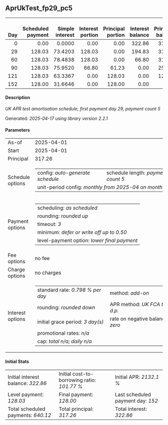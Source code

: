 <h2>AprUkTest_fp29_pc5</h2>
<table>
    <thead style="vertical-align: bottom;">
        <th style="text-align: right;">Day</th>
        <th style="text-align: right;">Scheduled payment</th>
        <th style="text-align: right;">Simple interest</th>
        <th style="text-align: right;">Interest portion</th>
        <th style="text-align: right;">Principal portion</th>
        <th style="text-align: right;">Interest balance</th>
        <th style="text-align: right;">Principal balance</th>
        <th style="text-align: right;">Total simple interest</th>
        <th style="text-align: right;">Total interest</th>
        <th style="text-align: right;">Total principal</th>
    </thead>
    <tr style="text-align: right;">
        <td class="ci00">0</td>
        <td class="ci01" style="white-space: nowrap;">0.00</td>
        <td class="ci02">0.0000</td>
        <td class="ci03">0.00</td>
        <td class="ci04">0.00</td>
        <td class="ci05">322.86</td>
        <td class="ci06">317.26</td>
        <td class="ci07">0.0000</td>
        <td class="ci08">0.00</td>
        <td class="ci09">0.00</td>
    </tr>
    <tr style="text-align: right;">
        <td class="ci00">29</td>
        <td class="ci01" style="white-space: nowrap;">128.03</td>
        <td class="ci02">73.4203</td>
        <td class="ci03">128.03</td>
        <td class="ci04">0.00</td>
        <td class="ci05">194.83</td>
        <td class="ci06">317.26</td>
        <td class="ci07">73.4203</td>
        <td class="ci08">128.03</td>
        <td class="ci09">0.00</td>
    </tr>
    <tr style="text-align: right;">
        <td class="ci00">60</td>
        <td class="ci01" style="white-space: nowrap;">128.03</td>
        <td class="ci02">78.4838</td>
        <td class="ci03">128.03</td>
        <td class="ci04">0.00</td>
        <td class="ci05">66.80</td>
        <td class="ci06">317.26</td>
        <td class="ci07">151.9041</td>
        <td class="ci08">256.06</td>
        <td class="ci09">0.00</td>
    </tr>
    <tr style="text-align: right;">
        <td class="ci00">90</td>
        <td class="ci01" style="white-space: nowrap;">128.03</td>
        <td class="ci02">75.9520</td>
        <td class="ci03">66.80</td>
        <td class="ci04">61.23</td>
        <td class="ci05">0.00</td>
        <td class="ci06">256.03</td>
        <td class="ci07">227.8561</td>
        <td class="ci08">322.86</td>
        <td class="ci09">61.23</td>
    </tr>
    <tr style="text-align: right;">
        <td class="ci00">121</td>
        <td class="ci01" style="white-space: nowrap;">128.03</td>
        <td class="ci02">63.3367</td>
        <td class="ci03">0.00</td>
        <td class="ci04">128.03</td>
        <td class="ci05">0.00</td>
        <td class="ci06">128.00</td>
        <td class="ci07">291.1928</td>
        <td class="ci08">322.86</td>
        <td class="ci09">189.26</td>
    </tr>
    <tr style="text-align: right;">
        <td class="ci00">152</td>
        <td class="ci01" style="white-space: nowrap;">128.00</td>
        <td class="ci02">31.6646</td>
        <td class="ci03">0.00</td>
        <td class="ci04">128.00</td>
        <td class="ci05">0.00</td>
        <td class="ci06">0.00</td>
        <td class="ci07">322.8575</td>
        <td class="ci08">322.86</td>
        <td class="ci09">317.26</td>
    </tr>
</table>
<h4>Description</h4>
<p><i>UK APR test amortisation schedule, first payment day 29, payment count 5</i></p>
<p>Generated: <i>2025-04-17 using library version 2.2.1</i></p>
<h4>Parameters</h4>
<table>
    <tr>
        <td>As-of</td>
        <td>2025-04-01</td>
    </tr>
    <tr>
        <td>Start</td>
        <td>2025-04-01</td>
    </tr>
    <tr>
        <td>Principal</td>
        <td>317.26</td>
    </tr>
    <tr>
        <td>Schedule options</td>
        <td>
            <table>
                <tr>
                    <td>config: <i>auto-generate schedule</i></td>
                    <td>schedule length: <i><i>payment count</i> 5</i></td>
                </tr>
                <tr>
                    <td colspan="2" style="white-space: nowrap;">unit-period config: <i>monthly from 2025-04 on month-end</i></td>
                </tr>
            </table>
        </td>
    </tr>
    <tr>
        <td>Payment options</td>
        <td>
            <table>
                <tr>
                    <td>scheduling: <i>as scheduled</i></td>
                </tr>
                <tr>
                    <td>rounding: <i>rounded up</i></td>
                </tr>
                <tr>
                    <td>timeout: <i>3</i></td>
                </tr>
                <tr>
                    <td>minimum: <i>defer&nbsp;or&nbsp;write&nbsp;off&nbsp;up&nbsp;to&nbsp;0.50</i></td>
                </tr>
                <tr>
                    <td>level-payment option: <i>lower&nbsp;final&nbsp;payment</i></td>
                </tr>
            </table>
        </td>
    </tr>
    <tr>
        <td>Fee options</td>
        <td>no fee
        </td>
    </tr>
    <tr>
        <td>Charge options</td>
        <td>no charges
        </td>
    </tr>
    <tr>
        <td>Interest options</td>
        <td>
            <table>
                <tr>
                    <td>standard rate: <i>0.798 % per day</i></td>
                    <td>method: <i>add-on</i></td>
                </tr>
                <tr>
                    <td>rounding: <i>rounded down</i></td>
                    <td>APR method: <i>UK FCA to 1 d.p.</i></td>
                </tr>
                <tr>
                    <td>initial grace period: <i>3 day(s)</i></td>
                    <td>rate on negative balance: <i>zero</i></td>
                </tr>
                <tr>
                    <td colspan="2">promotional rates: <i><i>n/a</i></i></td>
                </tr>
                <tr>
                    <td colspan="2">cap: <i>total <i>n/a</i>; daily <i>n/a</i></td>
                </tr>
            </table>
        </td>
    </tr>
</table>
<h4>Initial Stats</h4>
<table>
    <tr>
        <td>Initial interest balance: <i>322.86</i></td>
        <td>Initial cost-to-borrowing ratio: <i>101.77 %</i></td>
        <td>Initial APR: <i>2132.1 %</i></td>
    </tr>
    <tr>
        <td>Level payment: <i>128.03</i></td>
        <td>Final payment: <i>128.00</i></td>
        <td>Last scheduled payment day: <i>152</i></td>
    </tr>
    <tr>
        <td>Total scheduled payments: <i>640.12</i></td>
        <td>Total principal: <i>317.26</i></td>
        <td>Total interest: <i>322.86</i></td>
    </tr>
</table>
